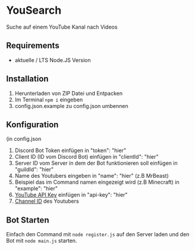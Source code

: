 # YouSearch
Suche auf einem YouTube Kanal nach Videos

## Requirements
- aktuelle / LTS Node.JS Version

## Installation
1. Herunterladen von ZIP Datei und Entpacken
2. Im Terminal ``npm i`` eingeben
3. config.json.example zu config.json umbennen

## Konfiguration
(in config.json
1. Discord Bot Token einfügen in "token": "hier"
2. Client ID (ID vom Discord Bot) einfügen in "clientId": "hier"
3. Server ID vom Server in dem der Bot funktionieren soll einfügen in "guildId": "hier"
4. Name des Youtubers eingeben in "name": "hier" (z.B MrBeast)
5. Beispiel das im Command namen eingezeigt wird (z.B Minecraft) in "example": "hier"
6. [YouTube API Key](https://www.youtube.com/watch?v=N18czV5tj5o) einfügen in "api-key": "hier"
7. [Channel ID](https://commentpicker.com/youtube-channel-id.php) des Youtubers

## Bot Starten
Einfach den Command mit ``node register.js`` auf den Server laden und den Bot mit ``node main.js`` starten.

